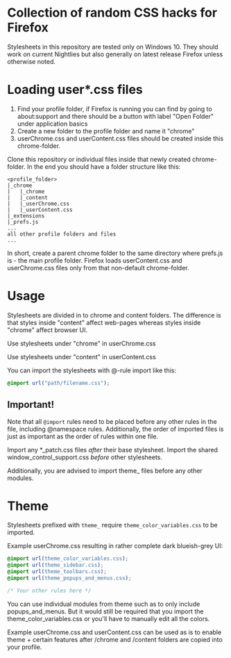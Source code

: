 # Collection of random CSS hacks for Firefox

Stylesheets in this repository are tested only on Windows 10. They should work on current Nightlies but also generally on latest release Firefox unless otherwise noted.

# Loading user*.css files

1. Find your profile folder, if Firefox is running you can find by going to about:support and there should be a button with label "Open Folder" under application basics
2. Create a new folder to the profile folder and name it "chrome"
3. userChrome.css and userContent.css files should be created inside this chrome-folder.

Clone this repository or individual files inside that newly created chrome-folder.
In the end you should have a folder structure like this:

```
<profile_folder>
|_chrome
|   |_chrome
|   |_content
|   |_userChrome.css
|   |_userContent.css
|_extensions
|_prefs.js
...
all other profile folders and files
...
```

In short, create a parent chrome folder to the same directory where prefs.js is - the main profile folder. Firefox loads userContent.css and userChrome.css files only from that non-default chrome-folder.

# Usage

Stylesheets are divided in to chrome and content folders. The difference is that styles inside "content" affect web-pages whereas styles inside "chrome" affect browser UI.

Use stylesheets under "chrome" in userChrome.css

Use stylesheets under "content" in userContent.css

You can import the stylesheets with @-rule import like this:

```css
@import url("path/filename.css");
```

## Important!

Note that all `@import` rules need to be placed before any other rules in the file, including @namespace rules. Additionally, the order of imported files is just as important as the order of rules within one file.

Import any *_patch.css files *after* their base stylesheet.
Import the shared window_control_support.css *before* other stylesheets.

Additionally, you are advised to import theme_ files before any other modules.

# Theme

Stylesheets prefixed with `theme_` require `theme_color_variables.css` to be imported.

Example userChrome.css resulting in rather complete dark blueish-grey UI:

```css
@import url(theme_color_variables.css);
@import url(theme_sidebar.css);
@import url(theme_toolbars.css);
@import url(theme_popups_and_menus.css);

/* Your other rules here */
```

You can use individual modules from theme such as to only include popups_and_menus. But it would still be required that you import the theme_color_variables.css or you'll have to manually edit all the colors.


Example userChrome.css and userContent.css can be used as is to enable theme + certain features after /chrome and /content folders are copied into your profile.